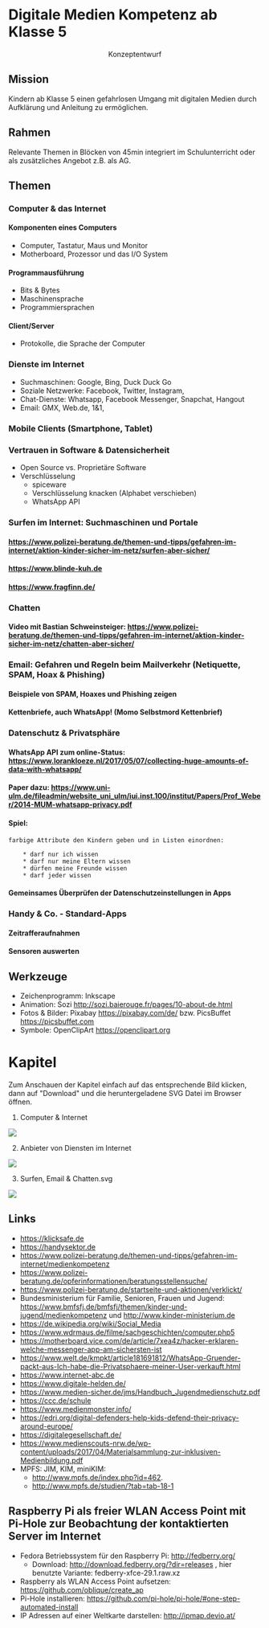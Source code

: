 # Digitale Medien Kompetenz ab Klasse 5
<center>Konzeptentwurf</center>

## Mission
Kindern ab Klasse 5 einen gefahrlosen Umgang mit digitalen Medien durch Aufklärung und Anleitung zu ermöglichen.

## Rahmen
Relevante Themen in Blöcken von 45min integriert im Schulunterricht oder als zusätzliches Angebot z.B. als AG.

## Themen
### Computer & das Internet
#### Komponenten eines Computers
- Computer, Tastatur, Maus und Monitor
- Motherboard, Prozessor und das I/O System
#### Programmausführung
- Bits & Bytes
- Maschinensprache
- Programmiersprachen
#### Client/Server
- Protokolle, die Sprache der Computer
### Dienste im Internet
- Suchmaschinen: Google, Bing, Duck Duck Go
- Soziale Netzwerke: Facebook, Twitter, Instagram,
- Chat-Dienste: Whatsapp, Facebook Messenger, Snapchat, Hangout
- Email: GMX, Web.de, 1&1,
### Mobile Clients (Smartphone, Tablet)
### Vertrauen in Software & Datensicherheit
- Open Source vs. Proprietäre Software
- Verschlüsselung
  - spiceware
  - Verschlüsselung knacken (Alphabet verschieben)
  - WhatsApp API

### Surfen im Internet: Suchmaschinen und Portale
#### https://www.polizei-beratung.de/themen-und-tipps/gefahren-im-internet/aktion-kinder-sicher-im-netz/surfen-aber-sicher/
#### https://www.blinde-kuh.de
#### https://www.fragfinn.de/

### Chatten
#### Video mit Bastian Schweinsteiger: https://www.polizei-beratung.de/themen-und-tipps/gefahren-im-internet/aktion-kinder-sicher-im-netz/chatten-aber-sicher/

### Email: Gefahren und Regeln beim Mailverkehr (Netiquette, SPAM, Hoax & Phishing)
#### Beispiele von SPAM, Hoaxes und Phishing zeigen
#### Kettenbriefe, auch WhatsApp! (Momo Selbstmord Kettenbrief)
 
### Datenschutz & Privatsphäre
#### WhatsApp API zum online-Status: https://www.lorankloeze.nl/2017/05/07/collecting-huge-amounts-of-data-with-whatsapp/
#### Paper dazu: https://www.uni-ulm.de/fileadmin/website_uni_ulm/iui.inst.100/institut/Papers/Prof_Weber/2014-MUM-whatsapp-privacy.pdf
#### Spiel:
    farbige Attribute den Kindern geben und in Listen einordnen:

        * darf nur ich wissen
        * darf nur meine Eltern wissen
        * dürfen meine Freunde wissen
        * darf jeder wissen

#### Gemeinsames Überprüfen der Datenschutzeinstellungen in Apps


### Handy & Co. - Standard-Apps
#### Zeitrafferaufnahmen
#### Sensoren auswerten



## Werkzeuge
* Zeichenprogramm: Inkscape
* Animation: Sozi http://sozi.baierouge.fr/pages/10-about-de.html
* Fotos & Bilder: Pixabay https://pixabay.com/de/ bzw. PicsBuffet https://picsbuffet.com
* Symbole: OpenClipArt https://openclipart.org


# Kapitel
Zum Anschauen der Kapitel einfach auf das entsprechende Bild klicken, dann auf "Download" und die heruntergeladene SVG Datei im Browser öffnen.

1. Computer & Internet

<img src="./Computer_und_Internet.svg">

2. Anbieter von Diensten im Internet

<img src="./Dienste_im_Internet.svg.svg">

3. Surfen, Email & Chatten.svg

<img src="./Surfen_Email_Chatten.svg">


## Links
- https://klicksafe.de
- https://handysektor.de
- https://www.polizei-beratung.de/themen-und-tipps/gefahren-im-internet/medienkompetenz
- https://www.polizei-beratung.de/opferinformationen/beratungsstellensuche/
- https://www.polizei-beratung.de/startseite-und-aktionen/verklickt/
- Bundesministerium für Familie, Senioren, Frauen und Jugend: https://www.bmfsfj.de/bmfsfj/themen/kinder-und-jugend/medienkompetenz und http://www.kinder-ministerium.de
- https://de.wikipedia.org/wiki/Social_Media
- https://www.wdrmaus.de/filme/sachgeschichten/computer.php5
- https://motherboard.vice.com/de/article/7xea4z/hacker-erklaren-welche-messenger-app-am-sichersten-ist
- https://www.welt.de/kmpkt/article181691812/WhatsApp-Gruender-packt-aus-Ich-habe-die-Privatsphaere-meiner-User-verkauft.html
- https://www.internet-abc.de
- https://www.digitale-helden.de/
- https://www.medien-sicher.de/jms/Handbuch_Jugendmedienschutz.pdf
- https://ccc.de/schule
- https://www.medienmonster.info/
- https://edri.org/digital-defenders-help-kids-defend-their-privacy-around-europe/
- https://digitalegesellschaft.de/
- https://www.medienscouts-nrw.de/wp-content/uploads/2017/04/Materialsammlung-zur-inklusiven-Medienbildung.pdf
- MPFS: JIM, KIM, miniKIM:
  - http://www.mpfs.de/index.php?id=462.
  - http://www.mpfs.de/studien/?tab=tab-18-1

## Raspberry Pi als freier WLAN Access Point mit Pi-Hole zur Beobachtung der kontaktierten Server im Internet
- Fedora Betriebssystem für den Raspberry Pi: http://fedberry.org/
  - Download: http://download.fedberry.org/?dir=releases , hier benutzte Variante: fedberry-xfce-29.1.raw.xz
- Raspberry als WLAN Access Point aufsetzen: https://github.com/oblique/create_ap
- Pi-Hole installieren: https://github.com/pi-hole/pi-hole/#one-step-automated-install
- IP Adressen auf einer Weltkarte darstellen: http://ipmap.devio.at/
